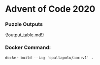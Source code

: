 
# Advent of Code 2020

### Puzzle Outputs

{!output_table.md!}

### Docker Command:

```
docker build --tag 'cpallapolu/aoc:v1' .
```
